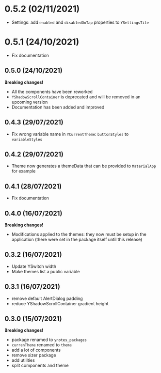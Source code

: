 # 0.5.2 (02/11/2021)

- Settings: add `enabled` and `disabledOnTap` properties to `YSettingsTile`
# 0.5.1 (24/10/2021)

- Fix documentation

## 0.5.0 (24/10/2021)

**Breaking changes!**

- All the components have been reworked
- `YShadowScrollContainer` is deprecated and will be removed in an upcoming version
- Documentation has been added and improved

## 0.4.3 (29/07/2021)

- Fix wrong variable name in `YCurrentTheme`: `buttonStyles` to `variableStyles`

## 0.4.2 (29/07/2021)

- Theme now generates a themeData that can be provided to `MaterialApp` for example

## 0.4.1 (28/07/2021)

- Fix documentation

## 0.4.0 (16/07/2021)

**Breaking changes!**

- Modifications applied to the themes: they now must be setup in the application (there were set in the package itself until this release)

## 0.3.2 (16/07/2021)

- Update YSwitch width
- Make themes list a public variable

## 0.3.1 (16/07/2021)

- remove default AlertDialog padding
- reduce YShadowScrollContainer gradient height

## 0.3.0 (15/07/2021)

**Breaking changes!**

- package renamed to `ynotes_packages`
- `currenTheme` renamed to `theme`
- add a lot of components
- remove sizer package
- add utilities
- split components and theme
